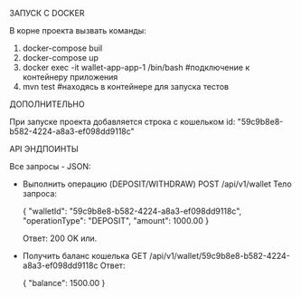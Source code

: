ЗАПУСК С DOCKER

В корне проекта вызвать команды:
  1. docker-compose buil
  2. docker-compose up
  3. docker exec -it wallet-app-app-1 /bin/bash      #подключение к контейнеру приложения
  4. mvn test                                        #находясь в контейнере для запуска тестов

ДОПОЛНИТЕЛЬНО

  При запуске проекта добавляется строка с кошельком id: "59c9b8e8-b582-4224-a8a3-ef098dd9118c"

API ЭНДПОИНТЫ

Все запросы - JSON:
- Выполнить операцию (DEPOSIT/WITHDRAW)
  POST /api/v1/wallet
  Тело запроса:
  
  {
    "walletId": "59c9b8e8-b582-4224-a8a3-ef098dd9118c",
    "operationType": "DEPOSIT",
    "amount": 1000.00
  }
  
  Ответ: 200 OK или.
- Получить баланс кошелька
  GET /api/v1/wallet/59c9b8e8-b582-4224-a8a3-ef098dd9118c
   Ответ:

  {
    "balance": 1500.00
  }
